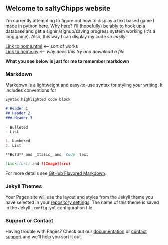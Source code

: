 ## Welcome to saltyChipps website

I'm currently attempting to figure out how to display a text based game I made in python here. Why here? I'll (hopefully) be ably to hook up a database and get a signin/signup/saving progress system working (it's a long game). Also, this way I can display my code _so easily_



[Link to home.html](home.html) <-- sort of works  
[Link to home.py](home.py) <-- _why does this try and download a file_




**What you see below is just for me to remember markdown**







### Markdown

Markdown is a lightweight and easy-to-use syntax for styling your writing. It includes conventions for

```markdown
Syntax highlighted code block

# Header 1
## Header 2
### Header 3

- Bulleted
- List

1. Numbered
2. List

**Bold** and _Italic_ and `Code` text

[Link](url) and ![Image](src)
```

For more details see [GitHub Flavored Markdown](https://guides.github.com/features/mastering-markdown/).

### Jekyll Themes

Your Pages site will use the layout and styles from the Jekyll theme you have selected in your [repository settings](https://github.com/saltyChipps/saltyChipps.github.io/settings). The name of this theme is saved in the Jekyll `_config.yml` configuration file.

### Support or Contact

Having trouble with Pages? Check out our [documentation](https://docs.github.com/categories/github-pages-basics/) or [contact support](https://support.github.com/contact) and we’ll help you sort it out.
